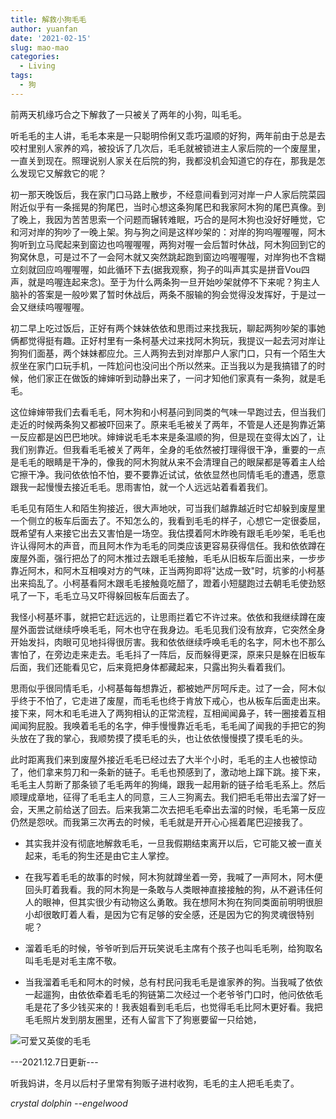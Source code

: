 ```yaml
---
title: 解救小狗毛毛
author: yuanfan
date: '2021-02-15'
slug: mao-mao
categories:
  - Living
tags:
  - 狗
---
```


前两天机缘巧合之下解救了一只被关了两年的小狗，叫毛毛。

<!--more-->

听毛毛的主人讲，毛毛本来是一只聪明伶俐又乖巧温顺的好狗，两年前由于总是去咬村里别人家养的鸡，被投诉了几次后，毛毛就被锁进主人家后院的一个废屋里，一直关到现在。照理说别人家关在后院的狗，我都没机会知道它的存在，那我是怎么发现它又解救它的呢？

初一那天晚饭后，我在家门口马路上散步，不经意间看到河对岸一户人家后院菜园附近似乎有一条摇晃的狗尾巴，当时心想这条狗尾巴和我家阿木狗的尾巴真像。到了晚上，我因为苦苦思索一个问题而辗转难眠，巧合的是阿木狗也没好好睡觉，它和河对岸的狗吵了一晚上架。狗与狗之间是这样吵架的：对岸的狗呜喔喔喔，阿木狗听到立马爬起来到窗边也呜喔喔喔，两狗对喔一会后暂时休战，阿木狗回到它的狗窝休息，可是过不了一会阿木就又突然跳起跑到窗边呜喔喔喔，对岸狗也不含糊立刻就回应呜喔喔喔，如此循环下去(据我观察，狗子的叫声其实是拼音Vou四声，就是呜喔连起来念)。至于为什么两条狗一旦开始吵架就停不下来呢？狗主人脑补的答案是一般吵累了暂时休战后，两条不服输的狗会觉得没发挥好，于是过一会又继续呜喔喔喔。

初二早上吃过饭后，正好有两个妹妹依依和思雨过来找我玩，聊起两狗吵架的事她俩都觉得挺有趣。正好村里有一条柯基犬过来找阿木狗玩，我提议一起去河对岸让狗狗们面基，两个妹妹都应允。三人两狗去到对岸那户人家门口，只有一个陌生大叔坐在家门口玩手机，一阵尬问也没问出个所以然来。正当我以为是我搞错了的时候，他们家正在做饭的婶婶听到动静出来了，一问才知他们家真有一条狗，就是毛毛。

这位婶婶带我们去看毛毛，阿木狗和小柯基问到同类的气味一早跑过去，但当我们走近的时候两条狗又都被吓回来了。原来毛毛被关了两年，不管是人还是狗靠近第一反应都是凶巴巴地吠。婶婶说毛毛本来是条温顺的狗，但是现在变得太凶了，让我们别靠近。但我看毛毛被关了两年，全身的毛依然被打理得很干净，重要的一点是毛毛的眼睛是干净的，像我的阿木狗就从来不会清理自己的眼屎都是等着主人给它擦干净。我问依依怕不怕，要不要靠近试试，依依显然也同情毛毛的遭遇，愿意跟我一起慢慢去接近毛毛。思雨害怕，就一个人远远站着看着我们。

毛毛见有陌生人和陌生狗接近，很大声地吠，可当我们越靠越近时它却躲到废屋里一个侧立的板车后面去了。不知怎么的，我看到毛毛的样子，心想它一定很委屈，既希望有人来接它出去又害怕是一场空。我估摸着阿木昨晚有跟毛毛吵架，毛毛也许认得阿木的声音，而且阿木作为毛毛的同类应该更容易获得信任。我和依依蹲在废屋外面，强行把怂了的阿木推过去跟毛毛接触，毛毛从旧板车后面出来，一步步靠近阿木，和阿木互相嗅对方的气味，正当两狗即将"达成一致"时，坑爹的小柯基出来捣乱了。小柯基看阿木跟毛毛接触竟吃醋了，蹬着小短腿跑过去朝毛毛使劲怒吼了一下，毛毛立马又吓得躲回板车后面去了。

我怪小柯基坏事，就把它赶远远的，让思雨拦着它不许过来。依依和我继续蹲在废屋外面尝试继续呼唤毛毛，阿木也守在我身边。毛毛见我们没有放弃，它突然全身开始发抖，肉眼可见地抖得很厉害。我和依依继续呼唤毛毛的名字，阿木也不那么害怕了，在旁边走来走去。毛毛抖了一阵后，反而躲得更深，原来只是躲在旧板车后面，我们还能看见它，后来竟把身体都藏起来，只露出狗头看着我们。

思雨似乎很同情毛毛，小柯基每每想靠近，都被她严厉呵斥走。过了一会，阿木似乎终于不怕了，它走进了废屋，而毛毛也终于肯放下戒心，也从板车后面走出来。接下来，阿木和毛毛进入了两狗相认的正常流程，互相闻闻鼻子，转一圈接着互相闻闻狗屁股。我唤着毛毛的名字，伸手慢慢靠近毛毛，毛毛闻了闻我的手把它的狗头放在了我的掌心，我顺势摸了摸毛毛的头，也让依依慢慢摸了摸毛毛的头。

此时距离我们来到废屋外接近毛毛已经过去了大半个小时，毛毛的主人也被惊动了，他们拿来剪刀和一条新的链子。毛毛也预感到了，激动地上蹿下跳。接下来，毛毛主人剪断了那条锁了毛毛两年的狗绳，跟我一起用新的链子给毛毛系上。然后顺理成章地，征得了毛毛主人的同意，三人三狗离去。我们把毛毛带出去溜了好一会，天黑之前给送了回去。后来我第二次去把毛毛牵出去溜的时候，毛毛第一反应仍然是怨吠。而我第三次再去的时候，毛毛就是开开心心摇着尾巴迎接我了。

+ 其实我并没有彻底地解救毛毛，一旦我假期结束离开以后，它可能又被一直关起来，毛毛的狗生还是由它主人掌控。

+ 在我写着毛毛的故事的时候，阿木狗就蹲坐着一旁，我喊了一声阿木，阿木便回头盯着我看。我的阿木狗是一条敢与人类眼神直接接触的狗，从不避讳任何人的眼神，但其实很少有动物这么勇敢。我在想阿木狗在狗同类面前明明很胆小却很敢盯着人看，是因为它有足够的安全感，还是因为它的狗灵魂很特别呢？

+ 溜着毛毛的时候，爷爷听到后开玩笑说毛主席有个孩子也叫毛毛咧，给狗取名叫毛毛是对毛主席不敬。

+ 当我溜着毛毛和阿木的时候，总有村民问我毛毛是谁家养的狗。当我喊了依依一起遛狗，由依依牵着毛毛的狗链第二次经过一个老爷爷门口时，他问依依毛毛是花了多少钱买来的！我表姐看到毛毛后，也觉得毛毛比阿木更好看。我把毛毛照片发到朋友圈里，还有人留言下了狗崽要留一只给她，

![可爱又英俊的毛毛](https://raw.githubusercontent.com/earfanfan/yf/main/static/images/maomao.jpg)
  
---2021.12.7日更新---
 
听我妈讲，冬月以后村子里常有狗贩子进村收狗，毛毛的主人把毛毛卖了。  

*crystal dolphin --engelwood*
